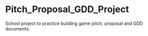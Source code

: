 Pitch_Proposal_GDD_Project
==========================

School project to practice building game pitch, proposal and GDD documents.
